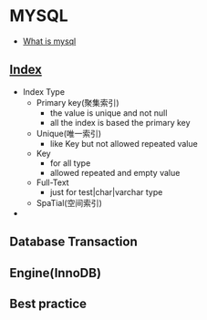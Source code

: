 # MYSQL
- [What is mysql](https://www.mysql.com)

## [Index](https://dev.mysql.com/doc/refman/8.0/en/create-index.html)
- Index Type
   - Primary key(聚集索引)
      - the value is unique and not null
      - all the index is based the primary key
   - Unique(唯一索引)
      - like Key but not allowed repeated value
   - Key
      - for all type
      - allowed repeated and empty value
   - Full-Text
      - just for test|char|varchar type
   - SpaTial(空间索引)
- 
## Database Transaction

## Engine(InnoDB)

## Best practice